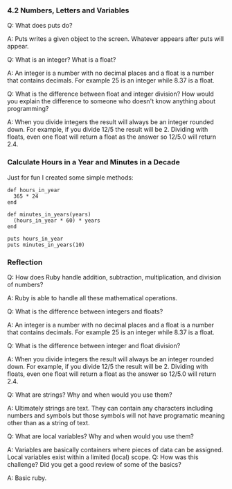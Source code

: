 ### 4.2 Numbers, Letters and Variables

Q: What does puts do?

A: Puts writes a given object to the screen. Whatever appears after puts will appear.

Q: What is an integer? What is a float?

A: An integer is a number with no decimal places and a float is a number that contains decimals. For example 25 is an integer while 8.37 is a float.

Q: What is the difference between float and integer division? How would you explain the difference to someone who doesn't know anything about programming?

A: When you divide integers the result will always be an integer rounded down. For example, if you divide 12/5 the result will be 2. Dividing with floats, even one float will return a float as the answer so 12/5.0 will return 2.4.

### Calculate Hours in a Year and Minutes in a Decade

Just for fun I created some simple methods:

```
def hours_in_year
  365 * 24
end

def minutes_in_years(years)
  (hours_in_year * 60) * years
end

puts hours_in_year
puts minutes_in_years(10)
```

### Reflection

Q: How does Ruby handle addition, subtraction, multiplication, and division of numbers?

A: Ruby is able to handle all these mathematical operations.

Q: What is the difference between integers and floats?

A: An integer is a number with no decimal places and a float is a number that contains decimals. For example 25 is an integer while 8.37 is a float.

Q: What is the difference between integer and float division?

A: When you divide integers the result will always be an integer rounded down. For example, if you divide 12/5 the result will be 2. Dividing with floats, even one float will return a float as the answer so 12/5.0 will return 2.4.

Q: What are strings? Why and when would you use them?

A: Ultimately strings are text. They can contain any characters including numbers and symbols but those symbols will not have programatic meaning other than as a string of text.

Q: What are local variables? Why and when would you use them?

A: Variables are basically containers where pieces of data can be assigned. Local variables exist within a limited (local) scope.
Q: How was this challenge? Did you get a good review of some of the basics?

A: Basic ruby.
